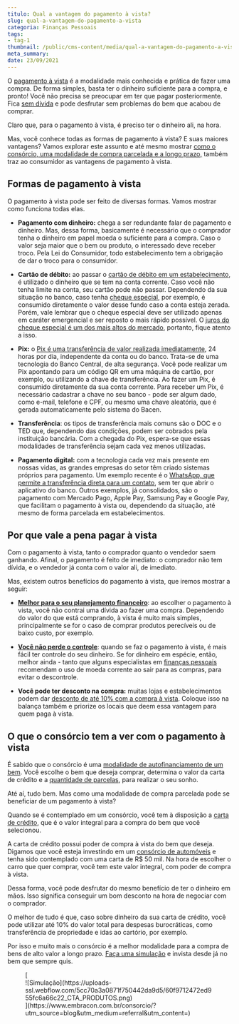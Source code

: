 ```yaml
---
titulo: Qual a vantagem do pagamento à vista?
slug: qual-a-vantagem-do-pagamento-a-vista
categoria: Finanças Pessoais
tags:
- tag-1
thumbnail: /public/cms-content/media/qual-a-vantagem-do-pagamento-a-vista.jpg
meta_summary: 
date: 23/09/2021
---
```

O [pagamento à vista](https://www.embracon.com.br/blog/pagar-a-vista-ou-parcelado-o-que-e-melhor) é a modalidade mais conhecida e prática de fazer uma compra. De forma simples, basta ter o dinheiro suficiente para a compra, e pronto! Você não precisa se preocupar em ter que pagar posteriormente. Fica [sem dívida](https://www.embracon.com.br/blog/divida-de-cartao-de-credito-como-sair-dela-e-nao-entrar-mais) e pode desfrutar sem problemas do bem que acabou de comprar.

Claro que, para o pagamento à vista, é preciso ter o dinheiro ali, na hora.

Mas, você conhece todas as formas de pagamento à vista? E suas maiores vantagens? Vamos explorar este assunto e até mesmo mostrar [como o consórcio, uma modalidade de compra parcelada e a longo prazo,](https://www.embracon.com.br/blog/confira-10-vantagens-indiscutiveis-do-consorcio) também traz ao consumidor as vantagens de pagamento à vista.

Formas de pagamento à vista 
----------------------------

O pagamento à vista pode ser feito de diversas formas. Vamos mostrar como funciona todas elas.

- **Pagamento com dinheiro:** chega a ser redundante falar de pagamento e dinheiro. Mas, dessa forma, basicamente é necessário que o comprador tenha o dinheiro em papel moeda o suficiente para a compra. Caso o valor seja maior que o bem ou produto, o interessado deve receber troco. Pela Lei do Consumidor, todo estabelecimento tem a obrigação de dar o troco para o consumidor.

- **Cartão de débito:** ao passar o [cartão de débito em um estabelecimento](https://www.embracon.com.br/blog/saiba-quais-sao-os-pontos-positivos-e-negativos-de-pagar-a-vista-e-parcelado), é utilizado o dinheiro que se tem na conta corrente. Caso você não tenha limite na conta, seu cartão pode não passar. Dependendo da sua situação no banco, caso tenha [cheque especial](https://www.embracon.com.br/blog/como-o-cheque-especial-afeta-a-sua-vida), por exemplo, é consumido diretamente o valor desse fundo caso a conta esteja zerada. Porém, vale lembrar que o cheque especial deve ser utilizado apenas em caráter emergencial e ser reposto o mais rápido possível. O [juros do cheque especial é um dos mais altos do mercado](https://www.embracon.com.br/blog/como-os-juros-afetam-a-sua-vida), portanto, fique atento a isso.
- **Pix:** o [Pix é uma transferência de valor realizada imediatamente](https://www.embracon.com.br/blog/o-que-e-pix-e-como-ele-funciona), 24 horas por dia, independente da conta ou do banco. Trata-se de uma tecnologia do Banco Central, de alta segurança. Você pode realizar um Pix apontando para um código QR em uma máquina de cartão, por exemplo, ou utilizando a chave de transferência. Ao fazer um Pix, é consumido diretamente da sua conta corrente. Para receber um Pix, é necessário cadastrar a chave no seu banco - pode ser algum dado, como e-mail, telefone e CPF, ou mesmo uma chave aleatória, que é gerada automaticamente pelo sistema do Bacen.
- **Transferência**: os tipos de transferência mais comuns são o DOC e o TED que, dependendo das condições, podem ser cobrados pela instituição bancária. Com a chegada do Pix, espera-se que essas modalidades de transferência sejam cada vez menos utilizadas.
- **Pagamento digital:** com a tecnologia cada vez mais presente em nossas vidas, as grandes empresas do setor têm criado sistemas próprios para pagamento. Um exemplo recente é o [WhatsApp, que permite a transferência direta para um contato](https://www.whatsapp.com/payments/br), sem ter que abrir o aplicativo do banco. Outros exemplos, já consolidados, são o pagamento com Mercado Pago, Apple Pay, Samsung Pay e Google Pay, que facilitam o pagamento à vista ou, dependendo da situação, até mesmo de forma parcelada em estabelecimentos.

Por que vale a pena pagar à vista 
----------------------------------

Com o pagamento à vista, tanto o comprador quanto o vendedor saem ganhando. Afinal, o pagamento é feito de imediato: o comprador não tem dívida, e o vendedor já conta com o valor ali, de imediato.

Mas, existem outros benefícios do pagamento à vista, que iremos mostrar a seguir:

- [**Melhor para o seu planejamento financeiro**](https://www.embracon.com.br/blog/planejamento-financeiro-um-guia-para-as-financas-nao-sairem-de-controle): ao escolher o pagamento à vista, você não contrai uma dívida ao fazer uma compra. Dependendo do valor do que está comprando, à vista é muito mais simples, principalmente se for o caso de comprar produtos perecíveis ou de baixo custo, por exemplo.

- [**Você não perde o controle**](https://www.embracon.com.br/blog/7-dicas-para-comecar-a-sua-organizacao-financeira): quando se faz o pagamento à vista, é mais fácil ter controle do seu dinheiro. Se for dinheiro em espécie, então, melhor ainda - tanto que alguns especialistas em [finanças pessoais](https://www.embracon.com.br/category/financas-pessoais) recomendam o uso de moeda corrente ao sair para as compras, para evitar o descontrole.
- **Você pode ter desconto na compra:** muitas lojas e estabelecimentos podem dar [desconto de até 10% com a compra à vista](https://www.embracon.com.br/blog/4-dicas-para-conseguir-uma-boa-negociacao-na-hora-de-adquirir-o-seu-bem). Coloque isso na balança também e priorize os locais que deem essa vantagem para quem paga à vista.

O que o consórcio tem a ver com o pagamento à vista 
----------------------------------------------------

É sabido que o consórcio é uma [modalidade de autofinanciamento de um bem](https://www.embracon.com.br/blog/autofinanciamento-o-que-e-e-como-um-consorcio-pode-ajuda-lo). Você escolhe o bem que deseja comprar, determina o valor da carta de crédito e a [quantidade de parcelas](https://www.embracon.com.br/blog/11-coisas-que-voce-precisa-saber-sobre-a-parcela-do-consorcio), para realizar o seu sonho.

Até aí, tudo bem. Mas como uma modalidade de compra parcelada pode se beneficiar de um pagamento à vista?

Quando se é contemplado em um consórcio, você tem à disposição a [carta de crédito](https://www.embracon.com.br/blog/tudo-o-que-voce-precisa-saber-sobre-a-carta-de-credito-de-consorcios), que é o valor integral para a compra do bem que você selecionou.

A carta de crédito possui poder de compra à vista do bem que deseja. Digamos que você esteja investindo em um [consórcio de automóveis](https://www.embracon.com.br/blog/duvidas-frequentes-consorcio-de-carro) e tenha sido contemplado com uma carta de R$ 50 mil. Na hora de escolher o carro que quer comprar, você tem este valor integral, com poder de compra à vista.

Dessa forma, você pode desfrutar do mesmo benefício de ter o dinheiro em mãos. Isso significa conseguir um bom desconto na hora de negociar com o comprador.

O melhor de tudo é que, caso sobre dinheiro da sua carta de crédito, você pode utilizar até 10% do valor total para despesas burocráticas, como transferência de propriedade e idas ao cartório, por exemplo.

Por isso e muito mais o consórcio é a melhor modalidade para a compra de bens de alto valor a longo prazo. [Faça uma simulação](https://www.embracon.com.br/) e invista desde já no bem que sempre quis.

<figure class="w-richtext-figure-type-image w-richtext-align-center">[<div>![Simulação](https://uploads-ssl.webflow.com/5cc70a3a0871f750442da9d5/60f9712472ed955fc6a66c22_CTA_PRODUTOS.png)</div>](https://www.embracon.com.br/consorcio/?utm_source=blog&utm_medium=referral&utm_content=)</figure>
